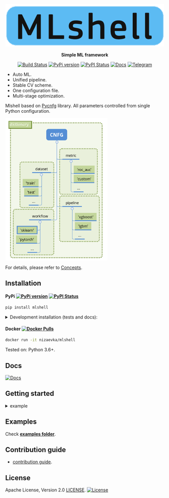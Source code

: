 <div align="center">

[![Mlshell logo](https://github.com/nizaevka/mlshell/blob/master/docs/source/_static/images/logo.png?raw=true)](https://github.com/nizaevka/mlshell)

**Simple ML framework**

[![Build Status](https://travis-ci.org/nizaevka/mlshell.svg?branch=master)](https://travis-ci.org/nizaevka/mlshell)
[![PyPi version](https://img.shields.io/pypi/v/mlshell.svg)](https://pypi.org/project/mlshell/)
[![PyPI Status](https://pepy.tech/badge/mlshell)](https://pepy.tech/project/mlshell)
[![Docs](https://readthedocs.org/projects/mlshell/badge/?version=latest)](https://mlshell.readthedocs.io/en/latest/)
[![Telegram](https://img.shields.io/badge/channel-on%20telegram-blue)](https://t.me/nizaevka)

</div>

- Auto ML.
- Unified pipeline.
- Stable CV scheme.
- One configuration file.
- Multi-stage optimization.

Mlshell based on [Pycnfg](https://github.com/nizaevka/pycnfg) library.
All parameters controlled from single Python configuration.
<!--
![Workflow](https://github.com/nizaevka/mlshell/blob/master/docs/source/_static/images/scheme.png?raw=true)
-->
<img src="https://github.com/nizaevka/mlshell/blob/master/docs/source/_static/images/scheme_simple.png?raw=true" height="450" align="center">

For details, please refer to
 [Concepts](https://mlshell.readthedocs.io/en/latest/Concepts.html).

## Installation

#### PyPi [![PyPi version](https://img.shields.io/pypi/v/mlshell.svg)](https://pypi.org/project/mlshell/) [![PyPI Status](https://pepy.tech/badge/mlshell)](https://pepy.tech/project/mlshell)

```bash
pip install mlshell
```

<details>
<summary>Development installation (tests and docs): </summary>
<p>

```bash
pip install mlshell[dev]
```
</p>
</details>

#### Docker [![Docker Pulls](https://img.shields.io/docker/pulls/nizaevka/mlshell)](https://hub.docker.com/r/nizaevka/mlshell/tags)

```bash
docker run -it nizaevka/mlshell
```
Tested on: Python 3.6+.

## Docs
[![Docs](https://readthedocs.org/projects/mlshell/badge/?version=latest)](https://readthedocs.org/mlshell/en/latest/?badge=latest)

## Getting started

<details>
<summary>example</summary>
<p>

```python
"""Configuration example - tune LGBM on iris dataset."""
import lightgbm
import mlshell
import pycnfg
import sklearn.datasets


# Optimization hp ranges.
hp_grid = {
    'reduce_dimensions__skip': [False, True],  # PCA on/off
    # 'estimate__classifier__n_estimators': np.linspace(50, 1000, 10, dtype=int),
    # ...
}

"""
The single configuration CNFG controls whole ml task.
Each section sub-configurations produce object (pipeline/metric/dataset/workflow)
pipeline-wise:
    object init state
        => transform object with steps (producer methods)
            => store result
Sub-configuration with greater priority (workflow) could utilize previously
created objects.
"""
CNFG = {
    # Pipeline section - make pipeline object(s).
    'pipeline': {
        'lgbm': {
            'init': mlshell.Pipeline,
            'producer': mlshell.PipelineProducer,
            'priority': 3,
            'steps': [
                ('make', {
                    'estimator_type': 'classifier',
                    'steps': mlshell.pipeline.Steps,
                    'estimator': lightgbm.sklearn.LGBMClassifier(
                        num_leaves=5, max_depth=5, n_estimators=100,
                        random_state=42),  # last stage of pipeline.
                }),
            ],
        }
    },
    # Metric section - make scorer object(s).
    'metric': {
        'accuracy': {
            'init': mlshell.Metric,
            'producer': mlshell.MetricProducer,
            'priority': 4,
            'steps': [
                ('make', {
                    'score_func': sklearn.metrics.accuracy_score,
                    'greater_is_better': True,
                }),
            ],
        },
        'confusion_matrix': {
            'init': mlshell.Metric,
            'producer': mlshell.MetricProducer,
            'priority': 4,
            'steps': [
                ('make', {
                    'score_func': sklearn.metrics.confusion_matrix,
                }),
            ],
        },
    },
    # Dataset section - dataset loading/preprocessing/splitting.
    'dataset': {
        'train': {
            'init': mlshell.Dataset({
                'data': sklearn.datasets.load_iris(as_frame=True).frame
            }),
            'producer': mlshell.DatasetProducer,
            'priority': 5,
            'steps': [
                ('preprocess', {'targets_names': ['target']}),
                ('split', {'train_size': 0.75, 'shuffle': True,
                           'random_state': 42}),
            ],
        },
    },
    # Workflow section
    # - fit/predict pipelines on datasets,
    # - optimize/validate metrics,
    # - predict/dump predictions on datasets.
    'workflow': {
        'conf': {
            'init': {},
            'producer': mlshell.Workflow,
            'priority': 6,
            'steps': [
                # Optimize 'lgbm' pipeline on 'train' subset of 'train' dataset
                # on hp combinations from 'hp_grid'. Score and refit on
                # 'accuracy' scorer.
                ('optimize', {
                    'pipeline_id': 'pipeline__lgbm',
                    'dataset_id': 'dataset__train',
                    'subset_id': 'train',
                    'metric_id': ['metric__accuracy'],
                    'hp_grid': hp_grid,
                    'gs_params': {
                        'n_iter': None,
                        'n_jobs': 1,
                        'refit': 'metric__accuracy',
                        'cv': sklearn.model_selection.KFold(n_splits=3,
                                                            shuffle=True,
                                                            random_state=42),
                        'verbose': 1,
                        'pre_dispatch': 'n_jobs',
                        'return_train_score': True,
                    },
                }),
                # Validate 'lgbm' pipeline on 'train' and 'test' subsets of
                # 'train' dataset with 'accuracy' and 'confusion_matrix'.
                ('validate', {
                    'pipeline_id': 'pipeline__lgbm',
                    'dataset_id': 'dataset__train',
                    'subset_id': ['train', 'test'],
                    'metric_id': ['metric__accuracy',
                                  'metric__confusion_matrix'],
                }),
            ],
        },
    },
}


if __name__ == '__main__':
    # mlshell.CNFG contains default section / configuration keys for typical ml
    # task, including pretty logger and project path detection.
    objects = pycnfg.run(CNFG, dcnfg=mlshell.CNFG)
```
</p>
</details>


## Examples
Check **[examples folder](https://github.com/nizaevka/mlshell/blob/master/examples)**.

## Contribution guide
- [contribution guide](https://github.com/nizaevka/mlshell/blob/master/CONTRIBUTING.md).

## License
Apache License, Version 2.0 [LICENSE](https://github.com/nizaevka/mlshell/blob/master/LICENSE).
[![License](https://img.shields.io/github/license/nizaevka/mlshell.svg)](LICENSE)